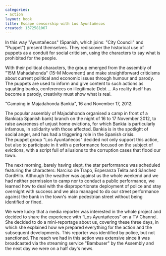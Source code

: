 ```yaml
---
categories:
- action
layout: book
title: Escape censorship with Los Ayuntañecos
created: 1372581067
---
```


In this way "Ayuntañecos" (Spanish, which joins: "City Council" and "Puppet") present themselves. They rediscover the historical use of puppets as a conduit for social criticism, using the characters to say what is prohibited for the people.<!--more-->

With their political characters, the group emerged from the assembly of "15M Mahadahonda" (15-M Movement) and make straightforward criticisms about current political and economic issues through humour and parody. The puppets are used to inform and give content to such actions as squatting banks, conferences on illegitimate Debt ... As reality itself has become a parody, creativity must show what is real.

<p>"Camping in Majadahonda Bankia", 16 and November 17, 2012.</p>
<p>The popular assembly of Majadahonda organised a camp in front of a Bankia(a Spanish bank) branch on the night of 16 to 17 November 2012, to raise awareness of unjust home evictions, for which Bankia is particularly infamous, in solidarity with those affected. Bankia is in the spotlight of social anger, and has had a triggering role in the Spanish crisis.<br>
	The puppet group "Los Ayuntañecos" decided not only support this action, but also to participate in it with a performance focused on the subject of evictions, with a script full of allusions to the corruption cases that flood our town.</p>
<p>The next morning, barely having slept, the star performance was scheduled featuring the characters: Narciso de Trapo, Esperanza Telita and Sánchez GordHilo. Although the weather was against us the whole weekend and we had neither permission to camp nor to conduct a public performance, we learned how to deal with the disproportionate deployment of police and stay overnight with success and we also managed to do our street performance against the bank in the town's main pedestrian street without being identified or fined.</p>
<p>We were lucky that a media reporter was interested in the whole project and decided to share the experience with “Los Ayuntañecos” on a TV Channel. She decided to do a mini-reportage about us, covering these three days, in which she explained how we prepared everything for the action and the subsequent developments. This reporter was identified by police, but not sanctioned. The reach we had in this action was extensive since it was broadcasted via the streaming service "Bambuser" by the Assembly and the next day we were on a half day's news.</p>
